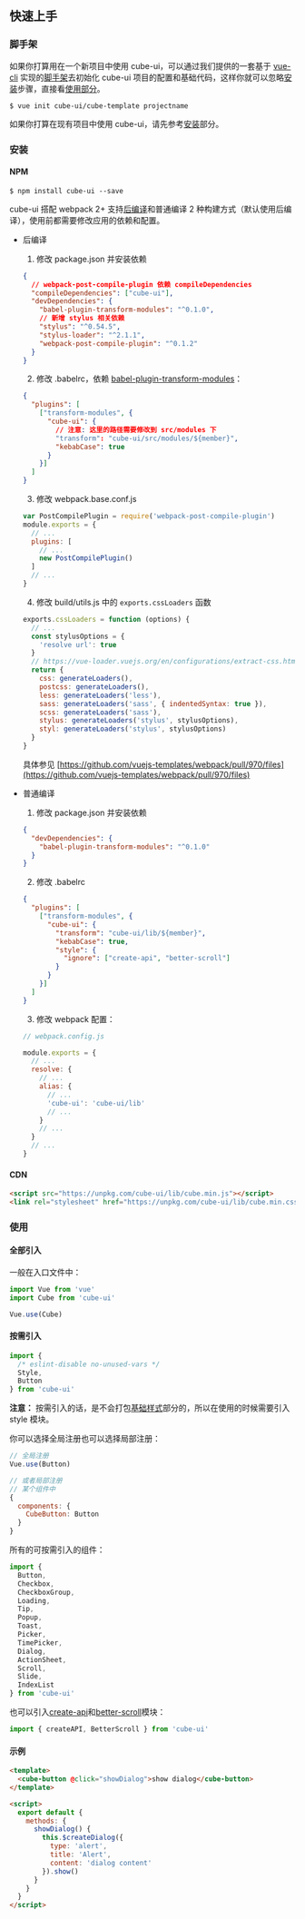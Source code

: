 ## 快速上手

### 脚手架

如果你打算用在一个新项目中使用 cube-ui，可以通过我们提供的一套基于 [vue-cli](https://github.com/vuejs/vue-cli) 实现的[脚手架](https://github.com/cube-ui/cube-template)去初始化 cube-ui 项目的配置和基础代码，这样你就可以忽略<a href="#cube-安装-anchor" class="anchor">安装</a>步骤，直接看<a href="#cube-使用部分-anchor" class="anchor">使用部分</a>。

```shell
$ vue init cube-ui/cube-template projectname
```

如果你打算在现有项目中使用 cube-ui，请先参考<a href="#cube-安装-anchor" class="anchor">安装</a>部分。

### 安装

#### NPM

```shell
$ npm install cube-ui --save
```

cube-ui 搭配 webpack 2+ 支持[后编译](#/zh-CN/docs/post-compile)和普通编译 2 种构建方式（默认使用后编译），使用前都需要修改应用的依赖和配置。

- 后编译
  1. 修改 package.json 并安装依赖

    ```json
    {
      // webpack-post-compile-plugin 依赖 compileDependencies
      "compileDependencies": ["cube-ui"],
      "devDependencies": {
        "babel-plugin-transform-modules": "^0.1.0",
        // 新增 stylus 相关依赖
        "stylus": "^0.54.5",
        "stylus-loader": "^2.1.1",
        "webpack-post-compile-plugin": "^0.1.2"
      }
    }
    ```

  2. 修改 .babelrc，依赖 [babel-plugin-transform-modules](https://www.npmjs.com/package/babel-plugin-transform-modules)：

    ```json
    {
      "plugins": [
        ["transform-modules", {
          "cube-ui": {
            // 注意: 这里的路径需要修改到 src/modules 下
            "transform": "cube-ui/src/modules/${member}",
            "kebabCase": true
          }
        }]
      ]
    }
    ```

  3. 修改 webpack.base.conf.js

    ```js
    var PostCompilePlugin = require('webpack-post-compile-plugin')
    module.exports = {
      // ...
      plugins: [
        // ...
        new PostCompilePlugin()
      ]
      // ...
    }
    ```

  4. 修改 build/utils.js 中的 `exports.cssLoaders` 函数

    ```js
    exports.cssLoaders = function (options) {
      // ...
      const stylusOptions = {
        'resolve url': true
      }
      // https://vue-loader.vuejs.org/en/configurations/extract-css.html
      return {
        css: generateLoaders(),
        postcss: generateLoaders(),
        less: generateLoaders('less'),
        sass: generateLoaders('sass', { indentedSyntax: true }),
        scss: generateLoaders('sass'),
        stylus: generateLoaders('stylus', stylusOptions),
        styl: generateLoaders('stylus', stylusOptions)
      }
    }
    ```

    具体参见 [https://github.com/vuejs-templates/webpack/pull/970/files](https://github.com/vuejs-templates/webpack/pull/970/files)

- 普通编译

  1. 修改 package.json 并安装依赖
    ```json
    {
      "devDependencies": {
        "babel-plugin-transform-modules": "^0.1.0"
      }
    }
    ```

  2. 修改 .babelrc

  ```json
  {
    "plugins": [
      ["transform-modules", {
        "cube-ui": {
          "transform": "cube-ui/lib/${member}",
          "kebabCase": true,
          "style": {
            "ignore": ["create-api", "better-scroll"]
          }
        }
      }]
    ]
  }
  ```

  3. 修改 webpack 配置：

  ```js
  // webpack.config.js

  module.exports = {
    // ...
    resolve: {
      // ...
      alias: {
        // ...
        'cube-ui': 'cube-ui/lib'
        // ...
      }
      // ...
    }
    // ...
  }
  ```

#### CDN

```html
<script src="https://unpkg.com/cube-ui/lib/cube.min.js"></script>
<link rel="stylesheet" href="https://unpkg.com/cube-ui/lib/cube.min.css">
```

### 使用

#### 全部引入

一般在入口文件中：

```javascript
import Vue from 'vue'
import Cube from 'cube-ui'

Vue.use(Cube)
```

#### 按需引入

```javascript
import {
  /* eslint-disable no-unused-vars */
  Style,
  Button
} from 'cube-ui'
```

**注意：** 按需引入的话，是不会打包[基础样式](#/zh-CN/docs/style)部分的，所以在使用的时候需要引入 style 模块。

你可以选择全局注册也可以选择局部注册：

```js
// 全局注册
Vue.use(Button)

// 或者局部注册
// 某个组件中
{
  components: {
    CubeButton: Button
  }
}
```

所有的可按需引入的组件：

```js
import {
  Button,
  Checkbox,
  CheckboxGroup,
  Loading,
  Tip,
  Popup,
  Toast,
  Picker,
  TimePicker,
  Dialog,
  ActionSheet,
  Scroll,
  Slide,
  IndexList
} from 'cube-ui'
```

也可以引入[create-api](#/zh-CN/docs/create-api)和[better-scroll](#/zh-CN/docs/better-scroll)模块：

```js
import { createAPI, BetterScroll } from 'cube-ui'
```

#### 示例

```html
<template>
  <cube-button @click="showDialog">show dialog</cube-button>
</template>

<script>
  export default {
    methods: {
      showDialog() {
        this.$createDialog({
          type: 'alert',
          title: 'Alert',
          content: 'dialog content'
        }).show()
      }
    }
  }
</script>
```
